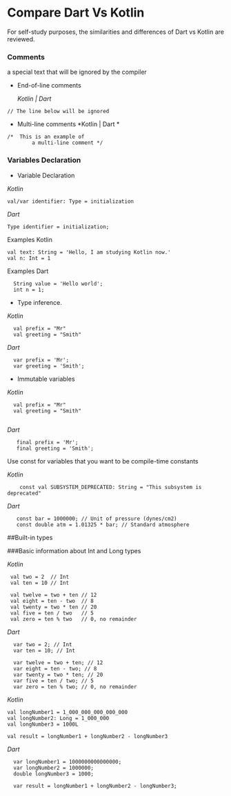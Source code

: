 # Compare Dart Vs Kotlin
 For self-study purposes, the similarities and differences of Dart vs Kotlin are reviewed.

### Comments
a special text that will be ignored by the compiler
* End-of-line comments

    *Kotlin | Dart*
```
// The line below will be ignored
```
* Multi-line comments
    *Kotlin | Dart *
```
/*  This is an example of
        a multi-line comment */
```

### Variables Declaration
* Variable Declaration

*Kotlin* 
```
val/var identifier: Type = initialization
```
*Dart* 
```
Type identifier = initialization;
```
Examples Kotlin
```
val text: String = 'Hello, I am studying Kotlin now.'
val n: Int = 1
```
Examples Dart
```
  String value = 'Hello world';
  int n = 1;
```

* Type inference.

*Kotlin* 
```
  val prefix = "Mr"
  val greeting = "Smith"
```

*Dart* 
```
  var prefix = 'Mr';
  var greeting = 'Smith';
```


* Immutable variables

*Kotlin* 
```
  val prefix = "Mr"
  val greeting = "Smith"
 
```

*Dart* 
```
   final prefix = 'Mr';
   final greeting = 'Smith';

```
Use const for variables that you want to be compile-time constants

*Kotlin* 
```
    const val SUBSYSTEM_DEPRECATED: String = "This subsystem is deprecated"
```

*Dart* 
```
   const bar = 1000000; // Unit of pressure (dynes/cm2)
   const double atm = 1.01325 * bar; // Standard atmosphere

```

##Built-in types

###Basic information about Int and Long types

*Kotlin* 
```
 val two = 2  // Int
 val ten = 10 // Int
  
 val twelve = two + ten // 12
 val eight = ten - two  // 8
 val twenty = two * ten // 20
 val five = ten / two   // 5
 val zero = ten % two   // 0, no remainder

```

*Dart* 
```
  var two = 2; // Int
  var ten = 10; // Int

  var twelve = two + ten; // 12
  var eight = ten - two; // 8
  var twenty = two * ten; // 20
  var five = ten / two; // 5
  var zero = ten % two; // 0, no remainder
```

*Kotlin* 
```
val longNumber1 = 1_000_000_000_000_000
val longNumber2: Long = 1_000_000
val longNumber3 = 1000L
 
val result = longNumber1 + longNumber2 - longNumber3
```
*Dart* 
```
  var longNumber1 = 1000000000000000;
  var longNumber2 = 1000000;
  double longNumber3 = 1000;

  var result = longNumber1 + longNumber2 - longNumber3;
```